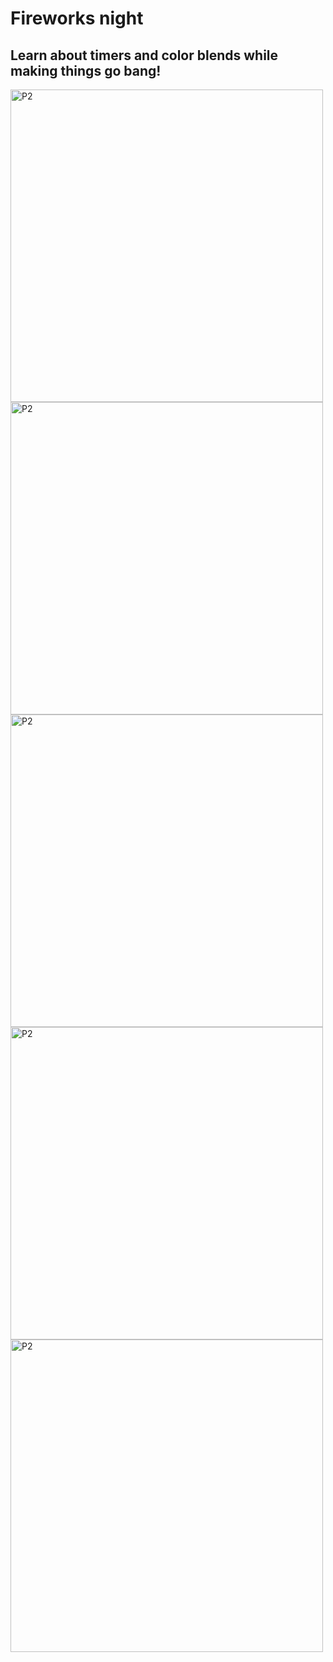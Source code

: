 # Fireworks night

##  Learn about timers and color blends while making things go bang!

<img width="500" alt="P2" src="https://sun9-55.userapi.com/impg/ONklPMCjkhc3-P8MhvpYaeW4HcxGU0hG-PWUfQ/cGy_C_aLdp0.jpg?size=2224x1668&quality=95&sign=97769172eced062adcd06a0b946b0186&type=album"> <img width="500" alt="P2" src="https://sun9-54.userapi.com/impg/nmjqBgTq_deFUju0wV-URwRK5j2PThE1rw_FJA/Z0Sj_OU5KGQ.jpg?size=2224x1668&quality=95&sign=1019ae8e52effb17f68331e8fe974336&type=album"> <img width="500" alt="P2" src="https://sun9-33.userapi.com/impg/6TSwbELM0QmoZ3dbzblhStQshLpGZQi8T8d_lw/4usPms7l_VY.jpg?size=2224x1668&quality=95&sign=f18746396ccd04f438b03d914f884b17&type=album"> <img width="500" alt="P2" src="https://sun9-12.userapi.com/impg/0sm5G9hBzn-ZqoqK4mfuuS6afiyPEyb1Xl-Rug/b2YYBtQH6R8.jpg?size=2224x1668&quality=95&sign=5798ecbe2cea2d5bb801d80e256b5ff4&type=album"> <img width="500" alt="P2" src="https://sun9-49.userapi.com/impg/R7dmEbaztq_l2H33Lophe92OY-NM6cGIzRnk9Q/Qw0U2KRRUFg.jpg?size=2224x1668&quality=95&sign=9c895f181348de680d040214e36cfa8e&type=album"> 
